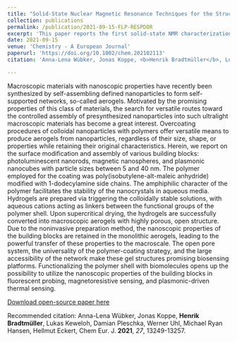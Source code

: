 ```yaml
---
title: "Solid-State Nuclear Magnetic Resonance Techniques for the Structural Characterization of Geminal Alane-Phosphane Frustrated Lewis Pairs and Secondary Adducts"
collection: publications
permalink: /publication/2021-09-15-FLP-RESPDOR
excerpt: 'This paper reports the first solid-state NMR characterization of geminal alane-phosphane frustrated Lewis pairs.'
date: 2021-09-15
venue: 'Chemistry - A European Journal'
paperurl: 'https://doi.org/10.1002/chem.202102113'
citation: 'Anna-Lena Wübker, Jonas Koppe, <b>Henrik Bradtmüller</b>, Lukas Keweloh, Damian Pleschka, Werner Uhl, Michael Ryan Hansen, Hellmut Eckert, "Solid-State Nuclear Magnetic Resonance Techniques for the Structural Characterization of Geminal Alane-Phosphane Frustrated Lewis Pairs and Secondary Adducts", Chem Eur. J. <b>2021</b>, <i>27</i>, 13249-13257.'

---
```

Macroscopic materials with nanoscopic properties have recently been synthesized by self-assembling defined nanoparticles to form self-supported networks, so-called aerogels. Motivated by the promising properties of this class of materials, the search for versatile routes toward the controlled assembly of presynthesized nanoparticles into such ultralight macroscopic materials has become a great interest. Overcoating procedures of colloidal nanoparticles with polymers offer versatile means to produce aerogels from nanoparticles, regardless of their size, shape, or properties while retaining their original characteristics. Herein, we report on the surface modification and assembly of various building blocks: photoluminescent nanorods, magnetic nanospheres, and plasmonic nanocubes with particle sizes between 5 and 40 nm. The polymer employed for the coating was poly(isobutylene-alt-maleic anhydride) modified with 1-dodecylamine side chains. The amphiphilic character of the polymer facilitates the stability of the nanocrystals in aqueous media. Hydrogels are prepared via triggering the colloidally stable solutions, with aqueous cations acting as linkers between the functional groups of the polymer shell. Upon supercritical drying, the hydrogels are successfully converted into macroscopic aerogels with highly porous, open structure. Due to the noninvasive preparation method, the nanoscopic properties of the building blocks are retained in the monolithic aerogels, leading to the powerful transfer of these properties to the macroscale. The open pore system, the universality of the polymer-coating strategy, and the large accessibility of the network make these gel structures promising biosensing platforms. Functionalizing the polymer shell with biomolecules opens up the possibility to utilize the nanoscopic properties of the building blocks in fluorescent probing, magnetoresistive sensing, and plasmonic-driven thermal sensing.

[Download open-source paper here](https://chemistry-europe.onlinelibrary.wiley.com/doi/full/10.1002/chem.202102113)

Recommended citation: Anna-Lena Wübker, Jonas Koppe, **Henrik Bradtmüller**, Lukas Keweloh, Damian Pleschka, Werner Uhl, Michael Ryan Hansen, Hellmut Eckert, Chem Eur. J. **2021**, *27*, 13249-13257.